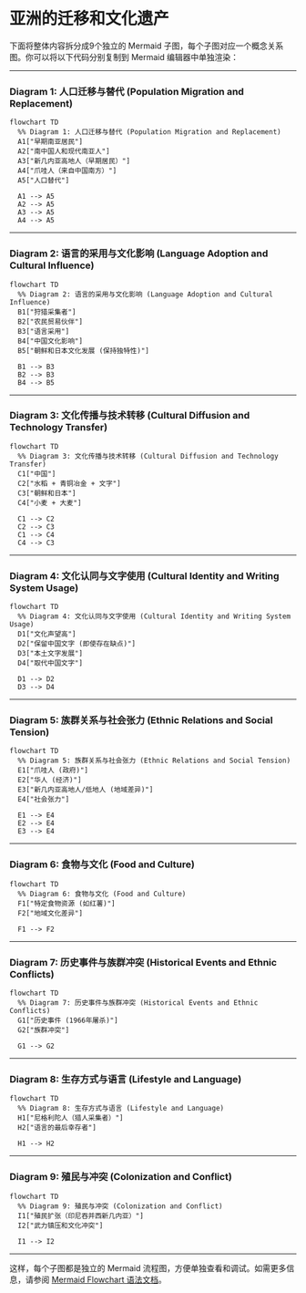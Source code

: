 # 亚洲的迁移和文化遗产

下面将整体内容拆分成9个独立的 Mermaid 子图，每个子图对应一个概念关系图。你可以将以下代码分别复制到 Mermaid 编辑器中单独渲染：

------

### Diagram 1: 人口迁移与替代 (Population Migration and Replacement)

```mermaid
flowchart TD
  %% Diagram 1: 人口迁移与替代 (Population Migration and Replacement)
  A1["早期南亚居民"]
  A2["南中国人和现代南亚人"]
  A3["新几内亚高地人（早期居民）"]
  A4["爪哇人（来自中国南方）"]
  A5["人口替代"]

  A1 --> A5
  A2 --> A5
  A3 --> A5
  A4 --> A5
```

------

### Diagram 2: 语言的采用与文化影响 (Language Adoption and Cultural Influence)

```mermaid
flowchart TD
  %% Diagram 2: 语言的采用与文化影响 (Language Adoption and Cultural Influence)
  B1["狩猎采集者"]
  B2["农民贸易伙伴"]
  B3["语言采用"]
  B4["中国文化影响"]
  B5["朝鲜和日本文化发展 (保持独特性)"]

  B1 --> B3
  B2 --> B3
  B4 --> B5
```

------

### Diagram 3: 文化传播与技术转移 (Cultural Diffusion and Technology Transfer)

```mermaid
flowchart TD
  %% Diagram 3: 文化传播与技术转移 (Cultural Diffusion and Technology Transfer)
  C1["中国"]
  C2["水稻 + 青铜冶金 + 文字"]
  C3["朝鲜和日本"]
  C4["小麦 + 大麦"]

  C1 --> C2
  C2 --> C3
  C1 --> C4
  C4 --> C3
```

------

### Diagram 4: 文化认同与文字使用 (Cultural Identity and Writing System Usage)

```mermaid
flowchart TD
  %% Diagram 4: 文化认同与文字使用 (Cultural Identity and Writing System Usage)
  D1["文化声望高"]
  D2["保留中国文字 (即使存在缺点)"]
  D3["本土文字发展"]
  D4["取代中国文字"]

  D1 --> D2
  D3 --> D4
```

------

### Diagram 5: 族群关系与社会张力 (Ethnic Relations and Social Tension)

```mermaid
flowchart TD
  %% Diagram 5: 族群关系与社会张力 (Ethnic Relations and Social Tension)
  E1["爪哇人 (政府)"]
  E2["华人 (经济)"]
  E3["新几内亚高地人/低地人 (地域差异)"]
  E4["社会张力"]

  E1 --> E4
  E2 --> E4
  E3 --> E4
```

------

### Diagram 6: 食物与文化 (Food and Culture)

```mermaid
flowchart TD
  %% Diagram 6: 食物与文化 (Food and Culture)
  F1["特定食物资源 (如红薯)"]
  F2["地域文化差异"]

  F1 --> F2
```

------

### Diagram 7: 历史事件与族群冲突 (Historical Events and Ethnic Conflicts)

```mermaid
flowchart TD
  %% Diagram 7: 历史事件与族群冲突 (Historical Events and Ethnic Conflicts)
  G1["历史事件 (1966年屠杀)"]
  G2["族群冲突"]

  G1 --> G2
```

------

### Diagram 8: 生存方式与语言 (Lifestyle and Language)

```mermaid
flowchart TD
  %% Diagram 8: 生存方式与语言 (Lifestyle and Language)
  H1["尼格利陀人（猎人采集者）"]
  H2["语言的最后幸存者"]

  H1 --> H2
```

------

### Diagram 9: 殖民与冲突 (Colonization and Conflict)

```mermaid
flowchart TD
  %% Diagram 9: 殖民与冲突 (Colonization and Conflict)
  I1["殖民扩张（印尼吞并西新几内亚）"]
  I2["武力镇压和文化冲突"]

  I1 --> I2
```

------

这样，每个子图都是独立的 Mermaid 流程图，方便单独查看和调试。如需更多信息，请参阅 [Mermaid Flowchart 语法文档](https://mermaid.js.org/syntax/flowchart/)。


